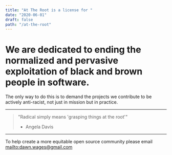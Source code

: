 ```yaml
---
title: "At The Root is a license for "
date: "2020-06-01"
draft: false
path: "/at-the-root"
---
```

# We are dedicated to ending the normalized and pervasive exploitation of black and brown people in software.


The only way to do this is to demand the projects we contribute to be actively anti-racist, not just in mission but in practice.

---

> "Radical simply means 'grasping things at the root'"
> - Angela Davis

---

To help create a more equitable open source community please email [mailto:dawn.wages@gmail.com](dawn.wages@gmail.com)


